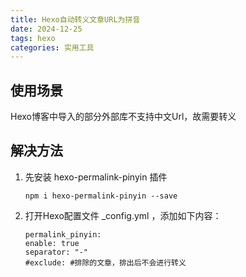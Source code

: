 ```yaml
---
title: Hexo自动转义文章URL为拼音
date: 2024-12-25
tags: hexo
categories: 实用工具
---
```


## 使用场景
Hexo博客中导入的部分外部库不支持中文Url，故需要转义

## 解决方法
1. 先安装 hexo-permalink-pinyin 插件
    ```shell
    npm i hexo-permalink-pinyin --save
    ```

2. 打开Hexo配置文件 _config.yml ，添加如下内容：
    ```shell
    permalink_pinyin:
    enable: true
    separator: "-"
    #exclude: #排除的文章，排出后不会进行转义
    ```
